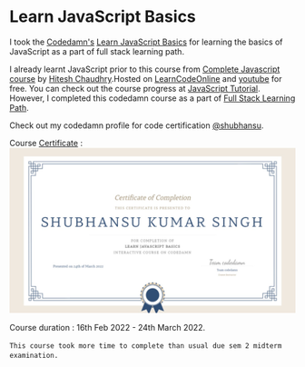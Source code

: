 # Learn JavaScript Basics  

I took the [Codedamn's](https://codedamn.com/) [Learn JavaScript Basics](https://codedamn.com/learn/javascript-basics) for learning the basics of JavaScript as a part of full stack learning path.    

I already learnt JavaScript prior to this course from [Complete Javascript course](https://courses.learncodeonline.in/learn/home/Complete-Javascript-course/section/122240/lesson/624566) by [Hitesh Chaudhry](https://www.youtube.com/c/HiteshChoudharydotcom).Hosted on [LearnCodeOnline](https://courses.learncodeonline.in/learn) and [youtube](https://youtube.com/playlist?list=PLRAV69dS1uWSxUIk5o3vQY2-_VKsOpXLD) for free. You can check out the course progress at [JavaScript Tutorial](https://github.com/shubhansu-kr/JavaScript-Tutorial).    
However, I completed this codedamn course as a part of [Full Stack Learning Path](https://codedamn.com/learning-paths/fullstack).    

Check out my codedamn profile for code certification [@shubhansu](https://codedamn.com/user/shubhansu).

Course [Certificate](./JavaScript%20Basics%20-%20Codedamn.pdf) :    
![certificate](./JsCertificate.jpeg)   

Course duration : 16th Feb 2022 - 24th March 2022.    

`This course took more time to complete than usual due sem 2 midterm examination.`